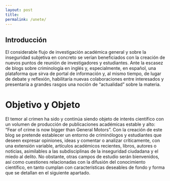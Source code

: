 ```yaml
---
layout: post
title: 
permalink: /unete/
---
```

<h2>Introducción</h2>
<p>El considerable flujo de investigación académica general y sobre la inseguridad subjetiva en concreto se verían beneficiados con la creación de nuevos puntos de reunión de investigadores y estudiantes. Ante la escasez de blogs sobre criminología en inglés y, especialmente, en español, una plataforma que sirva de portal de información y, al mismo tiempo, de lugar de debate y reflexión, habilitaría nuevas colaboraciones entre interesados y presentaría a grandes rasgos una noción de “actualidad” sobre la materia.</p>

<h1>Objetivo y Objeto</h1>
<p>El temor al crimen ha sido y continúa siendo objeto de interés científico con un volumen de producción de publicaciones académicas estable y alto: “Fear of crime is now bigger than General Motors”. Con la creación de este blog se pretende establecer un entorno de criminólogos y estudiantes que deseen expresar opiniones, ideas y comentar o analizar críticamente, con una extensión variable, artículos académicos recientes, libros, autores o noticias, asimilables a las subdisciplinas de la inseguridad ciudadana y el miedo al delito. No obstante, otras campos de estudio serán bienvenidos, así como cuestiones relacionadas con la difusión del conocimiento científico, en tanto cumplan con características deseables de fondo y forma que se detallan en el siguiente apartado.</p>

